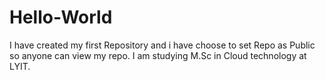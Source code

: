 # Hello-World
I have created my first Repository and i have choose to set Repo as Public so anyone can view my repo.
I am studying M.Sc in Cloud technology at LYIT.
